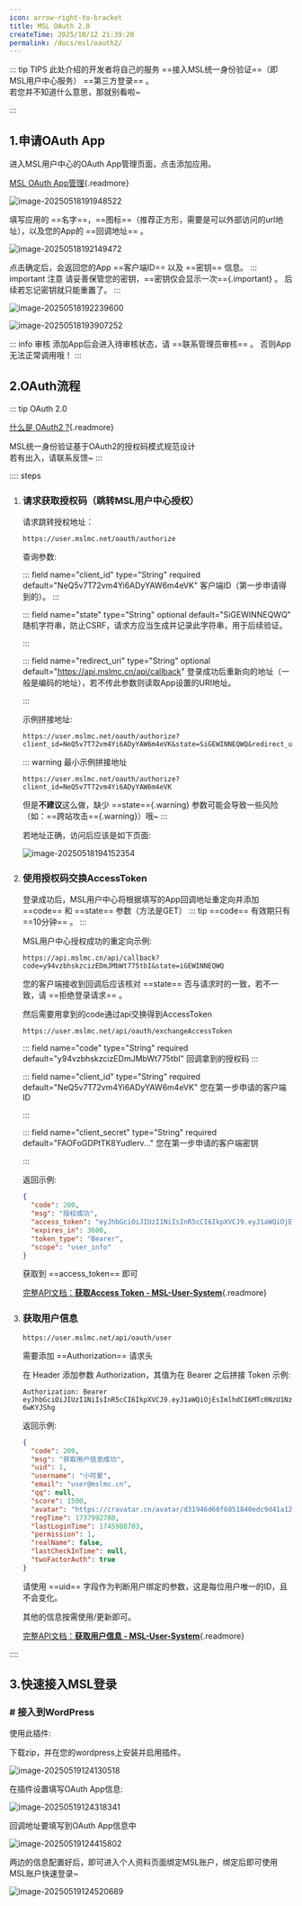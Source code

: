 ```yaml
---
icon: arrow-right-to-bracket
title: MSL OAuth 2.0
createTime: 2025/10/12 21:39:20
permalink: /docs/msl/oauth2/
---
```

::: tip TIPS
此处介绍的开发者将自己的服务 ==接入MSL统一身份验证==（即MSL用户中心服务） ==第三方登录== 。  
若您并不知道什么意思，那就别看啦~

:::

## 1.申请OAuth App

进入MSL用户中心的OAuth App管理页面，点击添加应用。

[MSL OAuth App管理](https://user.mslmc.net/user/oauth){.readmore}

![image-20250518191948522](./assets/image-20250518191948522.png)

填写应用的 ==名字==，==图标==（推荐正方形，需要是可以外部访问的url地址），以及您的App的 ==回调地址== 。

![image-20250518192149472](./assets/image-20250518192149472.png)

点击确定后，会返回您的App ==客户端ID== 以及 ==密钥== 信息。
::: important 注意
请妥善保管您的密钥，==密钥仅会显示一次=={.important} 。
后续若忘记密钥就只能重置了。
:::

![image-20250518192239600](./assets/image-20250518192239600.png)

![image-20250518193907252](./assets/image-20250518193907252.png)

::: info 审核
添加App后会进入待审核状态，请 ==联系管理员审核== 。
否则App无法正常调用哦！
:::

## 2.OAuth流程
::: tip OAuth 2.0

[什么是 OAuth2 ?](https://oauth.net/2/){.readmore} 

MSL统一身份验证基于OAuth2的授权码模式规范设计  
若有出入，请联系反馈~
:::

:::: steps

1. ### 请求获取授权码（跳转MSL用户中心授权）

   请求跳转授权地址：

   ```
   https://user.mslmc.net/oauth/authorize
   ```

   查询参数:

   <Card>

   ::: field name="client_id" type="String" required  default="NeQ5v7T72vm4Yi6ADyYAW6m4eVK"
   客户端ID（第一步申请得到的）。
   :::

   ::: field name="state" type="String" optional default="SiGEWINNEQWQ"
   随机字符串，防止CSRF，请求方应当生成并记录此字符串，用于后续验证。

   <Badge type="warning" text="非必须，但强烈建议。"  />

   :::

   ::: field name="redirect_uri" type="String" optional default="https://api.mslmc.cn/api/callback"
   登录成功后重新向的地址（一般是编码的地址），若不传此参数则读取App设置的URI地址。

   <Badge type="warning" text="非必须，但强烈建议。"  />

   :::

   </Card>

   示例拼接地址:

   ```
   https://user.mslmc.net/oauth/authorize?client_id=NeQ5v7T72vm4Yi6ADyYAW6m4eVK&state=SiGEWINNEQWQ&redirect_uri=https%3a%2f%2fapi.mslmc.cn%2fapi%2fcallback
   ```

   ::: warning 最小示例拼接地址

   ```
   https://user.mslmc.net/oauth/authorize?client_id=NeQ5v7T72vm4Yi6ADyYAW6m4eVK
   ```

   但是**不建议**这么做，缺少 ==state=={.warning} 参数可能会导致一些风险（如：==跨站攻击=={.warning}）哦~
   :::

   若地址正确，访问后应该是如下页面:

   ![image-20250518194152354](./assets/image-20250518194152354.png)

2. ### 使用授权码交换AccessToken

   登录成功后，MSL用户中心将根据填写的App回调地址重定向并添加 ==code== 和 ==state== 参数（方法是GET）
   ::: tip
   ==code== 有效期只有 ==10分钟== 。
   :::

   MSL用户中心授权成功的重定向示例:

   ```
   https://api.mslmc.cn/api/callback?code=y94vzbhskzcizEDmJMbWt775tbI&state=iGEWINNEQWQ
   ```

   您的客户端接收到回调后应该核对 ==state== 否与请求时的一致，若不一致，请 ==拒绝登录请求== 。

   然后需要用拿到的code通过api交换得到AccessToken

   <Badge type="warning" text="POST application/x-www-form-urlencoded 或者 application/json"  />

   ```
   https://user.mslmc.net/api/oauth/exchangeAccessToken
   ```

   <Card>

   ::: field name="code" type="String" required  default="y94vzbhskzcizEDmJMbWt775tbI"
   回调拿到的授权码
   :::

   ::: field name="client_id" type="String" required default="NeQ5v7T72vm4Yi6ADyYAW6m4eVK"
   您在第一步申请的客户端ID

   :::

   ::: field name="client_secret" type="String" required default="FAOFoGDPtTK8Yudlerv..."
   您在第一步申请的客户端密钥

   <Badge type="warning" text="非必须，但强烈建议。"  />

   :::

   </Card>

   返回示例:

   ```json
   {
     "code": 200,
     "msg": "授权成功",
     "access_token": "eyJhbGciOiJIUzI1NiIsInR5cCI6IkpXVCJ9.eyJ1aWQiOjEsImlhdCI6MTc0NzU1NzY3MiwiZXhwIjoxNzQ3NTYxMjcyfQ.iyX0dIXxrUkr6Dg7HCZ7YNQb2G1u5EYpzh-6wKYJShg",
     "expires_in": 3600,
     "token_type": "Bearer",
     "scope": "user_info"
   }
   ```

   获取到 ==access_token== 即可

   [完整API文档：**获取Access Token - MSL-User-System**](https://apidoc-user.mslmc.cn/297247077e0){.readmore}

3. ### 获取用户信息

   <Badge type="tip" text="GET"  />

   ```
   https://user.mslmc.net/api/oauth/user
   ```

   需要添加 ==Authorization== 请求头

   在 Header 添加参数 Authorization，其值为在 Bearer 之后拼接 Token
   示例: 

   ```
   Authorization: Bearer eyJhbGciOiJIUzI1NiIsInR5cCI6IkpXVCJ9.eyJ1aWQiOjEsImlhdCI6MTc0NzU1NzY3MiwiZXhwIjoxNzQ3NTYxMjcyfQ.iyX0dIXxrUkr6Dg7HCZ7YNQb2G1u5EYpzh-6wKYJShg
   ```

   返回示例:

   ```json
   {
     "code": 200,
     "msg": "获取用户信息成功",
     "uid": 1,
     "username": "小可爱",
     "email": "user@mslmc.cn",
     "qq": null,
     "score": 1500,
     "avatar": "https://cravatar.cn/avatar/d31946d60f6051840edc9d41a1261?d=identicon&s=640",
     "regTime": 1737992780,
     "lastLoginTime": 1745988703,
     "permission": 1,
     "realName": false,
     "lastCheckInTime": null,
     "twoFactorAuth": true
   }
   ```

   请使用 ==uid== 字段作为判断用户绑定的参数，这是每位用户唯一的ID，且不会变化。

   其他的信息按需使用/更新即可。

   [完整API文档：**获取用户信息 - MSL-User-System**](https://apidoc-user.mslmc.cn/297251390e0){.readmore}

::::

## 3.快速接入MSL登录

### # 接入到WordPress

使用此插件: 

<RepoCard repo="luluxiaoyu/MSL-OAuth2-WordPress" />

下载zip，并在您的wordpress上安装并启用插件。

![image-20250519124130518](./assets/image-20250519124130518.png)

在插件设置填写OAuth App信息:

![image-20250519124318341](./assets/image-20250519124318341.png)

回调地址要填写到OAuth App信息中

![image-20250519124415802](./assets/image-20250519124415802.png)

两边的信息配置好后，即可进入个人资料页面绑定MSL账户，绑定后即可使用MSL账户快速登录~

![image-20250519124520689](./assets/image-20250519124520689.png)
